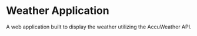 # Weather Application

A web application built to display the weather utilizing the AccuWeather API.
